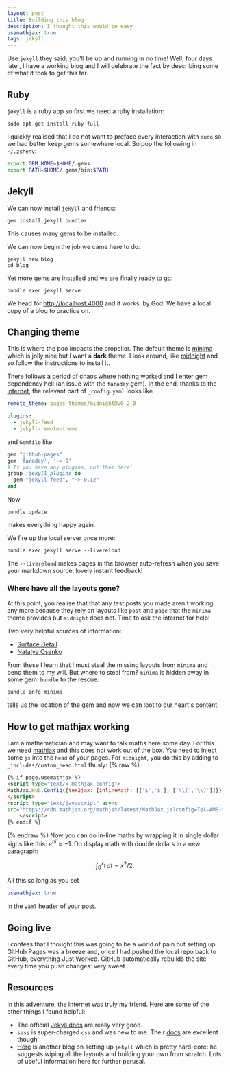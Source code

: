 ```yaml
---
layout: post
title: Building this blog
description: I thought this would be easy
usemathjax: true
tags: jekyll
---
```

Use `jekyll` they said; you'll be up and running in no time!
Well, four days later, I have a working blog and I will
celebrate the fact by describing some of what it took to get
this far.

## Ruby

`jekyll` is a ruby app so first we need a ruby installation:
``` fish
sudo apt-get install ruby-full
```
I quickly realised that I do not want to preface every
interaction with `sudo` so we had better keep gems somewhere
local.  So pop the following in `~/.zshenv`:
``` sh
export GEM_HOME=$HOME/.gems
export PATH=$HOME/.gems/bin:$PATH
```

## Jekyll

We can now install `jekyll` and friends:
``` fish
gem install jekyll bundler
```
This causes many gems to be installed.

We can now begin the job we came here to do:
```fish
jekyll new blog
cd blog
```
Yet more gems are installed and we are finally ready to go:
``` fish
bundle exec jekyll serve
```
We head for  <http://localhost:4000> and it works, by God!
We have a local copy of a blog to practice on.

## Changing theme

This is where the poo impacts the propeller.  The default
theme is [minima](https://github.com/jekyll/minima) which is
jolly nice but I want a **dark** theme.  I look around,
like
[midnight](https://github.com/pages-themes/midnight) and so
follow the instructions to install it.

There follows a period of chaos where nothing worked and I
enter gem dependency hell (an issue with the `faraday`
gem).  In the end, thanks to the
[internet](https://stackoverflow.com/questions/59553433/cannot-run-github-pages-locally), the relevant part of `_config.yaml` looks
like
```yaml
remote_theme: pages-themes/midnight@v0.2.0

plugins:
  - jekyll-feed
  - jekyll-remote-theme
```
and `Gemfile` like
```ruby
gem "github-pages"
gem 'faraday', '~> 0'
# If you have any plugins, put them here!
group :jekyll_plugins do
  gem "jekyll-feed", "~> 0.12"
end
```
Now
```fish
bundle update
```
makes everything happy again.

We fire up the local server once more:
```fish
bundle exec jekyll serve --livereload
```
The `--livereload` makes pages in the browser auto-refresh
when you save your markdown source: lovely instant feedback!

### Where have all the layouts gone?

At this point, you realise that that any test posts you made
aren't working any more because they rely on layouts like
`post` and `page` that the `minima` theme provides but
`midnight` does not.  Time to ask the internet for help!

Two very helpful sources of information:

* [Surface
  Detail](https://surfacedetail.blogspot.com/2019/04/github-pages-and-jekyll-themes.html)
* [Natalya
  Osenko](https://www.natalyakosenko.com/2017-12-23-how-to-switch-jekyll-theme-on-github-pages-site)
  
From these I learn that I must steal the missing layouts
from `minima` and bend them to my will.  But where to steal
from?  `minima` is hidden away in some gem.  `bundle` to the
rescue:
```fish
bundle info minima
```
tells us the location of the gem and now we can loot to our
heart's content.

## How to get mathjax working

I am a mathematician and may want to talk maths here some
day.  For this we need [mathjax](https://www.mathjax.org)
and this does not work out of the box.  You need to inject
some `js` into the `head` of your pages.  For `midnight`,
you do this by adding to `_includes/custom_head.html`
thusly:
{% raw %}
```html
{% if page.usemathjax %}
<script type="text/x-mathjax-config">
MathJax.Hub.Config({tex2jax: {inlineMath: [['$','$'], ['\\(','\\)']]}});
</script>
<script type="text/javascript" async
src="https://cdn.mathjax.org/mathjax/latest/MathJax.js?config=TeX-AMS-MML_HTMLorMML">
	</script>
{% endif %}
```
{% endraw %}
Now you can do in-line maths by wrapping it in single dollar signs
like this: $e^{\pi i}=-1$. Do display math with double
dollars in
a new paragraph:

$$
\int_0^x t\,dt=x^2/2.
$$

All this so long as you set
```yaml
usemathjax: true
```
in the `yaml` header of your post.

## Going live

I confess that I thought this was going to be a world of pain
but setting up GitHub Pages was a breeze and, once I had
pushed the local repo back to GitHub, everything Just
Worked.  GitHub automatically rebuilds the site every time
you push changes: very sweet.

## Resources

In this adventure, the internet was truly my friend.  Here
are some of the other things I found helpful:
* The official [Jekyll docs][jekyll-docs] are really very
  good.
* `sass` is super-charged `css` and was new to me.  Their
  [docs](https://sass-lang.com/guide) are excellent
  though.
* [Here](https://www.aleksandrhovhannisyan.com/blog/getting-started-with-jekyll-and-github-pages)
  is another blog on setting up `jekyll` which is pretty
  hard-core: he suggests wiping all the layouts and building
  your own from scratch.  Lots of useful information here
  for further perusal.
  


[jekyll-docs]: https://jekyllrb.com/docs/home
